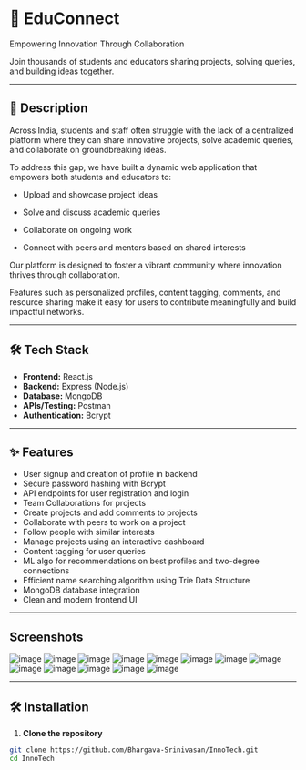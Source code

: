 # 🚀 EduConnect

Empowering Innovation Through Collaboration

Join thousands of students and educators sharing projects, solving queries, and building ideas together.

---

## 📖 Description

Across India, students and staff often struggle with the lack of a centralized platform where they can share innovative projects, solve academic queries, and collaborate on groundbreaking ideas.

To address this gap, we have built a dynamic web application that empowers both students and educators to:

 - Upload and showcase project ideas

 - Solve and discuss academic queries

 - Collaborate on ongoing work

 - Connect with peers and mentors based on shared interests

Our platform is designed to foster a vibrant community where innovation thrives through collaboration.

Features such as personalized profiles, content tagging, comments, and resource sharing make it easy for users to contribute meaningfully and build impactful networks.

---

## 🛠️ Tech Stack

- **Frontend:** React.js
- **Backend:**  Express (Node.js)
- **Database:** MongoDB
- **APIs/Testing:** Postman
- **Authentication:** Bcrypt

---


## ✨ Features

- User signup and creation of profile in backend
- Secure password hashing with Bcrypt
- API endpoints for user registration and login
- Team Collaborations for projects
- Create projects and add comments to projects
- Collaborate with peers to work on a project
- Follow people with similar interests
- Manage projects using an interactive dashboard
- Content tagging for user queries
- ML algo for recommendations on best profiles and two-degree connections
- Efficient name searching algorithm using Trie Data Structure
- MongoDB database integration
- Clean and modern frontend UI

---

## Screenshots

![image](https://github.com/user-attachments/assets/2e73d957-c6e4-4708-89fd-b329b44669f4)
![image](https://github.com/user-attachments/assets/239bc547-b68c-4add-9219-02966ee1be4a)
![image](https://github.com/user-attachments/assets/c50e4b29-3785-4ad3-9b95-ab6ba1d6c42f)
![image](https://github.com/user-attachments/assets/51244593-1540-4813-8d0a-5bc9c81d7f87)
![image](https://github.com/user-attachments/assets/5bb7d32c-b42c-470b-8e5c-6b2ea85b5177)
![image](https://github.com/user-attachments/assets/916887c5-d2f9-4c3f-ab8d-94bebc869c9e)
![image](https://github.com/user-attachments/assets/732fb56f-213c-4e18-a364-be485a015d28)
![image](https://github.com/user-attachments/assets/e047582f-4ea6-4bdb-94c8-bd8046136c91)
![image](https://github.com/user-attachments/assets/d1e4821c-2b9b-4027-b7a0-b37047c645ff)
![image](https://github.com/user-attachments/assets/08d8aa5e-7d10-4f5e-99b2-fe6a307e795d)
![image](https://github.com/user-attachments/assets/54cfd7f5-a15b-4e6f-9273-bf5402f1ea57)
![image](https://github.com/user-attachments/assets/4299a904-40f3-49fa-ac6a-5588d4392e0e)
![image](https://github.com/user-attachments/assets/5da0340a-8404-4fbf-9f43-f6118fca046f)



---

## 🛠️ Installation

1. **Clone the repository**

```bash
git clone https://github.com/Bhargava-Srinivasan/InnoTech.git
cd InnoTech
